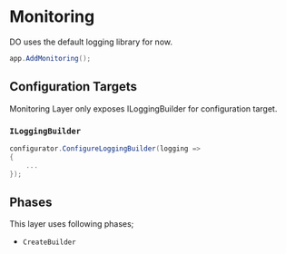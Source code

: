 # Monitoring

DO uses the default logging library for now.

```csharp
app.AddMonitoring();
```

## Configuration Targets

Monitoring Layer only exposes ILoggingBuilder for configuration target.

### `ILoggingBuilder`

```csharp
configurator.ConfigureLoggingBuilder(logging =>
{
    ...
});
```

## Phases

This layer uses following phases;

- `CreateBuilder`